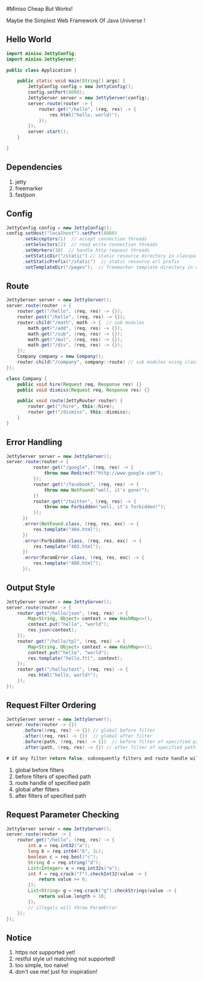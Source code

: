 #Miniso
Cheap But Works!

Maybe the Simplest Web Framework Of Java Universe !


## Hello World
```java
import miniso.JettyConfig;
import miniso.JettyServer;

public class Application {

	public static void main(String[] args) {
		JettyConfig config = new JettyConfig();
		config.setPort(8080);
		JettyServer server = new JettyServer(config);
		server.route(router -> {
			router.get("/hello", (req, res) -> {
				res.html("hello, world!");
			});
		});
		server.start();
	}

}
```

## Dependencies
1. jetty
2. freemarker
3. fastjson

## Config
```java
JettyConfig config = new JettyConfig();
config.setHost("localhost").setPort(8080)
	  .setAcceptors(1)  // accept connection threads
	  .setSelectors(2)  // read write connection threads
	  .setWorkers(10)  // handle http request threads
	  .setStaticDir("/static") // static resource directory in classpath
	  .setStaticPrefix("/static")  // static resource url prefix
	  .setTemplateDir("/pages");  // freemarker template directory in classpath
```

## Route
```java
JettyServer server = new JettyServer();
server.route(router -> {
	router.get("/hello", (req, res) -> {});
	router.post("/hello", (req, res) -> {});
	router.child("/math", math -> {  // sub modules
		math.get("/add", (req, res) -> {});
		math.get("/sub", (req, res) -> {});
		math.get("/mul", (req, res) -> {});
		math.get("/div", (req, res) -> {});
	});
	Company company = new Company();
	router.child("/company", company::route) // sub modules using class
});

class Company {
	public void hire(Request req, Response res) {}
	public void dismiss(Request req, Response res) {}

	public void route(JettyRouter router) {
		router.get("/hire", this::hire);
		router.get("/dismiss", this::dismiss);
	}
}
```

## Error Handling
```java
JettyServer server = new JettyServer();
server.route(router-> {
		  router.get("/google", (req, res) -> {
		      throw new Redirect("http://www.google.com");	
		  });
		  router.get("/facebook", (req, res) -> {
		      throw new NotFound("well, it's gone!");
          })
          router.get("/twitter", (req, res) -> {
		      throw new Forbidden("well, it's forbidden!");
		  });
      })
      .error(NotFound.class, (req, res, exc) -> {
	      res.template("404.html");
      })
      .error(Forbidden.class, (req, res, exc) -> {
          res.template("403.html");
	  })
	  .error(ParamError.class, (req, res, exc) -> {
		  res.template("400.html");
	  });
```

## Output Style
```java
JettyServer server = new JettyServer();
server.route(router -> {
    router.get("/hello/json", (req, res) -> {
        Map<String, Object> context = new HashMap<>();
        context.put("hello", "world");
        res.json(context);
    });
    router.get("/hello/tpl", (req, res) -> {
        Map<String, Object> context = new HashMap<>();
        context.put("hello", "world");
        res.template("hello.ftl", context);
    });
    router.get("/hello/text", (req, res) -> {
        res.html("hello, world!");
    });
});
```

## Request Filter Ordering
```java
JettyServer server = new JettyServer();
server.route(router -> {})
	  .before((req, res) -> {}) // global before filter
	  .after((req, res) -> {})  // global after filter
	  .before(path, (req, res) -> {})  // before filter of specified path
	  .after(path, (req, res) -> {}) // after filter of specified path

# if any filter return false, subsequently filters and route handle will not be executed
```
1. global before filters
2. before filters of specified path
3. route handle of specified path
4. global after filters
5. after filters of specified path

## Request Parameter Checking
```java
JettyServer server = new JettyServer();
server.route(router -> {
	router.get("/hello", (req, res) -> {
		int a = req.int32("a");
		long b = req.int64("b", 1L);
		boolean c = req.bool("c");
		String d = req.string("d");
		List<Integer> e = req.int32s("e");
		int f = req.crack("f").checkInt32(value -> {
			return value >= 0;
		});
		List<String> g = req.crack("g").checkStrings(value -> {
			return value.length > 10;
		});
		// illegals will throw ParamError
	});
});
```

## Notice
1. https not supported yet!
2. restful style url matching not supported!
3. too simple, too naive!
4. don't use me! just for inspiration!
